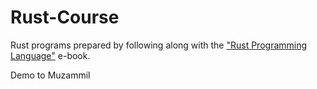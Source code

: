 # Rust-Course
 Rust programs prepared by following along with the ["Rust Programming Language"](doc.rust-lang.org/book/) e-book.


 Demo to Muzammil
